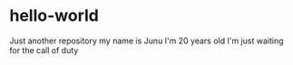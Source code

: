 # hello-world
Just another repository
my name is Junu
I'm 20 years old
I'm just waiting for the call of duty
